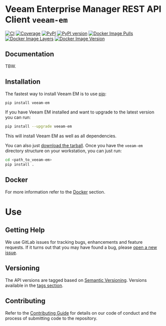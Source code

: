# Veeam Enterprise Manager REST API Client ``veeam-em``

[![CI][build-img]](https://gitlab-ee.eis.utoronto.ca/eis/veeam/veeam-em/commits/master)
[![Coverage][coverage-img]](https://gitlab-ee.eis.utoronto.ca/eis/veeam/veeam-em/commits/master)
[![PyPI][pypi-img]](https://pypi.python.org/pypi/veeam-em)
[![PyPI version][pyver-img]](https://pypi.python.org/pypi/veeam-em)
[![Docker Image Pulls][docker-pulls-img]][docker-image]
[![Docker Image Layers][docker-layer-img]][docker-image]
[![Docker Image Version][docker-version-img]][docker-image]

   
## Documentation

TBW.

## Installation

The fastest way to install Veeam EM is to use [pip][pip]:

```bash
pip install veeam-em
```

If you have Veeam EM installed and want to upgrade to the latest version you can run:

```bash
pip install --upgrade veeam-em
```

This will install Veeam EM as well as all dependencies. 

You can also just [download the tarball][download the tarball]. Once you have the `veeam-em` directory structure on your workstation, you can just run:

```bash
cd <path_to_veeam-em>
pip install .
```


## Docker

For more information refer to the [Docker](docker/README.md) section.

Use
===

## Getting Help

We use GitLab issues for tracking bugs, enhancements and feature requests.
If it turns out that you may have found a bug, please [open a new issue][open a new issue].

## Versioning

The API versions are tagged based on [Semantic Versioning](https://semver.org/). Versions available in the 
[tags section](https://gitlab-ee.eis.utoronto.ca/eis/veeam/veeam-em/tags).

## Contributing

Refer to the [Contributing Guide](CONTRIBUTING.md) for details on our code of conduct and the process of 
submitting code to the repository.

[docs]: https://eis.utoronto.ca/~vss/eeam-em/
[download the tarball]: https://pypi.python.org/pypi/eeam-em
[Click]: http://click.pocoo.org/6/
[Python Releases for Windows]: https://www.python.org/downloads/windows/
[pip]: http://www.pip-installer.org/en/latest/
[open a new issue]: https://gitlab-ee.eis.utoronto.ca/eis/veeam/veeam-em/issues/new
[Alpine Linux]: https://hub.docker.com/_/alpine/
[PyVSS]: https://pypi.python.org/pypi/eeam-em
[build-img]: https://gitlab-ee.eis.utoronto.ca/eis/veeam/veeam-em/badges/master/pipeline.svg
[coverage-img]: https://gitlab-ee.eis.utoronto.ca/eis/veeam/veeam-em/badges/master/coverage.svg
[pypi-img]: https://img.shields.io/pypi/v/eeam-em.svg
[pyver-img]: https://img.shields.io/pypi/pyversions/eeam-em.svg
[docker-pulls-img]:  https://img.shields.io/docker/pulls/uofteis/veeam-em.svg
[docker-layer-img]: https://images.microbadger.com/badges/image/uofteis/veeam-em.svg
[docker-version-img]: https://images.microbadger.com/badges/version/uofteis/veeam-em.svg
[docker-image]: https://hub.docker.com/r/uofteis/eeam-em/
[Python 3.7 for Mac]: https://www.python.org/downloads/mac-osx/
[Python 3.5 for Linux]: https://www.python.org/downloads/source/
